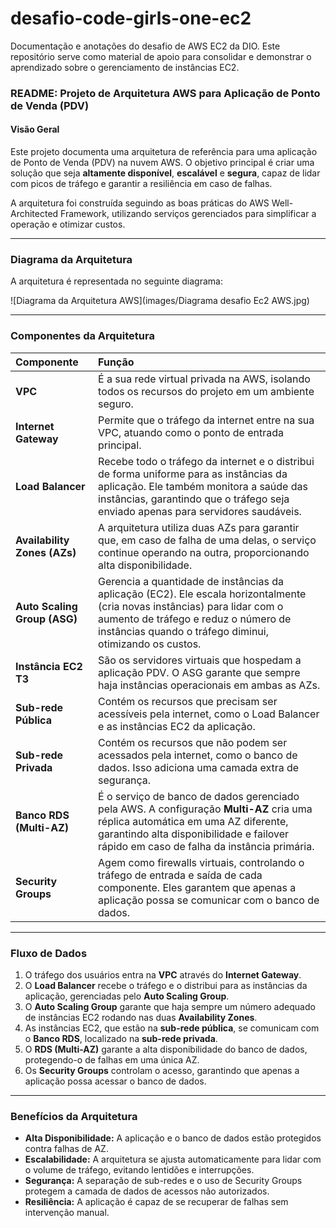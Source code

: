 # desafio-code-girls-one-ec2
Documentação e anotações do desafio de AWS EC2 da DIO. Este repositório serve como material de apoio para consolidar e demonstrar o aprendizado sobre o gerenciamento de instâncias EC2.

### **README: Projeto de Arquitetura AWS para Aplicação de Ponto de Venda (PDV)**

#### **Visão Geral**
Este projeto documenta uma arquitetura de referência para uma aplicação de Ponto de Venda (PDV) na nuvem AWS. O objetivo principal é criar uma solução que seja **altamente disponível**, **escalável** e **segura**, capaz de lidar com picos de tráfego e garantir a resiliência em caso de falhas.

A arquitetura foi construída seguindo as boas práticas do AWS Well-Architected Framework, utilizando serviços gerenciados para simplificar a operação e otimizar custos.

---

### **Diagrama da Arquitetura**
A arquitetura é representada no seguinte diagrama:

![Diagrama da Arquitetura AWS](images/Diagrama desafio Ec2 AWS.jpg)

---

### **Componentes da Arquitetura**

| Componente | Função |
| :--- | :--- |
| **VPC** | É a sua rede virtual privada na AWS, isolando todos os recursos do projeto em um ambiente seguro. |
| **Internet Gateway** | Permite que o tráfego da internet entre na sua VPC, atuando como o ponto de entrada principal. |
| **Load Balancer** | Recebe todo o tráfego da internet e o distribui de forma uniforme para as instâncias da aplicação. Ele também monitora a saúde das instâncias, garantindo que o tráfego seja enviado apenas para servidores saudáveis. |
| **Availability Zones (AZs)** | A arquitetura utiliza duas AZs para garantir que, em caso de falha de uma delas, o serviço continue operando na outra, proporcionando alta disponibilidade. |
| **Auto Scaling Group (ASG)** | Gerencia a quantidade de instâncias da aplicação (EC2). Ele escala horizontalmente (cria novas instâncias) para lidar com o aumento de tráfego e reduz o número de instâncias quando o tráfego diminui, otimizando os custos. |
| **Instância EC2 T3** | São os servidores virtuais que hospedam a aplicação PDV. O ASG garante que sempre haja instâncias operacionais em ambas as AZs. |
| **Sub-rede Pública** | Contém os recursos que precisam ser acessíveis pela internet, como o Load Balancer e as instâncias EC2 da aplicação. |
| **Sub-rede Privada** | Contém os recursos que não podem ser acessados pela internet, como o banco de dados. Isso adiciona uma camada extra de segurança. |
| **Banco RDS (Multi-AZ)** | É o serviço de banco de dados gerenciado pela AWS. A configuração **Multi-AZ** cria uma réplica automática em uma AZ diferente, garantindo alta disponibilidade e failover rápido em caso de falha da instância primária. |
| **Security Groups** | Agem como firewalls virtuais, controlando o tráfego de entrada e saída de cada componente. Eles garantem que apenas a aplicação possa se comunicar com o banco de dados. |

---

### **Fluxo de Dados**
1.  O tráfego dos usuários entra na **VPC** através do **Internet Gateway**.
2.  O **Load Balancer** recebe o tráfego e o distribui para as instâncias da aplicação, gerenciadas pelo **Auto Scaling Group**.
3.  O **Auto Scaling Group** garante que haja sempre um número adequado de instâncias EC2 rodando nas duas **Availability Zones**.
4.  As instâncias EC2, que estão na **sub-rede pública**, se comunicam com o **Banco RDS**, localizado na **sub-rede privada**.
5.  O **RDS (Multi-AZ)** garante a alta disponibilidade do banco de dados, protegendo-o de falhas em uma única AZ.
6.  Os **Security Groups** controlam o acesso, garantindo que apenas a aplicação possa acessar o banco de dados.

---

### **Benefícios da Arquitetura**
* **Alta Disponibilidade:** A aplicação e o banco de dados estão protegidos contra falhas de AZ.
* **Escalabilidade:** A arquitetura se ajusta automaticamente para lidar com o volume de tráfego, evitando lentidões e interrupções.
* **Segurança:** A separação de sub-redes e o uso de Security Groups protegem a camada de dados de acessos não autorizados.
* **Resiliência:** A aplicação é capaz de se recuperar de falhas sem intervenção manual.
